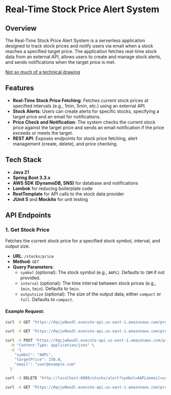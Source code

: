 # Real-Time Stock Price Alert System

## Overview

The Real-Time Stock Price Alert System is a serverless application designed to track stock prices and notify users via email when a stock reaches a specified target price. The application fetches real-time stock data from an external API, allows users to create and manage stock alerts, and sends notifications when the target price is met.

[Not so much of a technical drawing](https://excalidraw.com/#json=zzAWr4R_lS1i3ilIqONxz,ot_156HmSKhoKm24K28Muw)

## Features

- **Real-Time Stock Price Fetching**: Fetches current stock prices at specified intervals (e.g., 1min, 5min, etc.) using an external API.
- **Stock Alerts**: Users can create alerts for specific stocks, specifying a target price and an email for notifications.
- **Price Check and Notification**: The system checks the current stock price against the target price and sends an email notification if the price exceeds or meets the target.
- **REST API**: Exposes endpoints for stock price fetching, alert management (create, delete), and price checking.

## Tech Stack

- **Java 21**
- **Spring Boot 3.3.x**
- **AWS SDK (DynamoDB, SNS)** for database and notifications
- **Lombok** for reducing boilerplate code
- **RestTemplate** for API calls to the stock data provider
- **JUnit 5** and **Mockito** for unit testing

## API Endpoints

### 1. **Get Stock Price**

Fetches the current stock price for a specified stock symbol, interval, and output size.

- **URL**: `/stocks/price`
- **Method**: `GET`
- **Query Parameters**:
    - `symbol` (optional): The stock symbol (e.g., `AAPL`). Defaults to `IBM` if not provided.
    - `interval` (optional): The time interval between stock prices (e.g., `1min`, `5min`). Defaults to `5min`.
    - `outputsize` (optional): The size of the output data, either `compact` or `full`. Defaults to `compact`.

#### Example Request:

```bash
curl -X GET "https://0qcjw0wudl.execute-api.us-east-1.amazonaws.com/prod/stocks/price"

curl -X GET "https://0qcjw0wudl.execute-api.us-east-1.amazonaws.com/prod/stocks/price?symbol=PLTR&interval=60min&outputsize=full"

curl -X POST "https://0qcjw0wudl.execute-api.us-east-1.amazonaws.com/prod/stocks/alert" \
  -H "Content-Type: application/json" \
  -d '{
    "symbol": "AAPL",
    "targetPrice": 150.0,
    "email": "user@example.com"
  }'

curl -X DELETE "http://localhost:8080/stocks/alert?symbol=AAPL&email=user@example.com"

curl -X GET "https://0qcjw0wudl.execute-api.us-east-1.amazonaws.com/prod/stocks/alerts?email=test@test.com"

